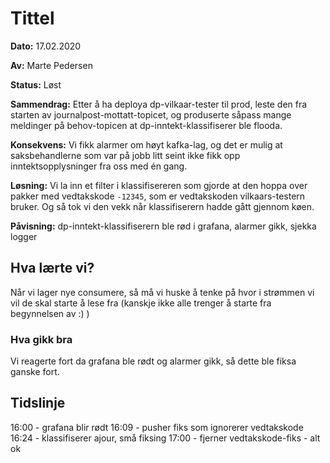# Tittel

**Dato:** 17.02.2020

**Av:** Marte Pedersen

**Status:** Løst

**Sammendrag:** 
Etter å ha deploya dp-vilkaar-tester til prod, leste den fra starten av journalpost-mottatt-topicet, og produserte såpass mange meldinger på behov-topicen at dp-inntekt-klassifiserer ble flooda. 

**Konsekvens:**
Vi fikk alarmer om høyt kafka-lag, og det er mulig at saksbehandlerne som var på jobb litt seint ikke fikk opp inntektsopplysninger fra oss med én gang.

**Løsning:** 
Vi la inn et filter i klassifisereren som gjorde at den hoppa over pakker med vedtakskode `-12345`, som er vedtakskoden vilkaars-testern bruker.
Og så tok vi den vekk når klassifiserern hadde gått gjennom køen.

**Påvisning:**
dp-inntekt-klassifiserern ble rød i grafana, alarmer gikk, sjekka logger

## Hva lærte vi?
Når vi lager nye consumere, så må vi huske å tenke på hvor i strømmen vi vil de skal starte å lese fra (kanskje ikke alle trenger å starte fra begynnelsen av :) )

### Hva gikk bra
Vi reagerte fort da grafana ble  rødt og alarmer gikk, så dette ble fiksa ganske fort.

## Tidslinje
16:00 - grafana blir rødt
16:09 - pusher fiks som ignorerer vedtakskode
16:24 - klassifiserer ajour, små fiksing
17:00 - fjerner vedtakskode-fiks - alt ok
